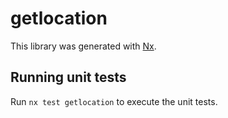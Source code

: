 # getlocation

This library was generated with [Nx](https://nx.dev).

## Running unit tests

Run `nx test getlocation` to execute the unit tests.
